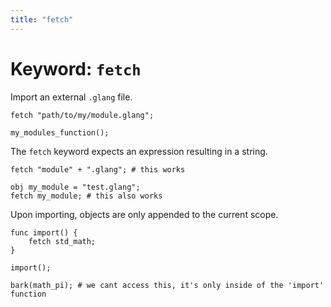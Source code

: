 ```yaml
---
title: "fetch"
---
```


# Keyword: `fetch`

Import an external `.glang` file.

```
fetch "path/to/my/module.glang";

my_modules_function();
```

The `fetch` keyword expects an expression resulting in a string.

```
fetch "module" + ".glang"; # this works

obj my_module = "test.glang";
fetch my_module; # this also works
```

Upon importing, objects are only appended to the current scope.

```
func import() {
    fetch std_math;
}

import();

bark(math_pi); # we cant access this, it's only inside of the 'import' function
```
